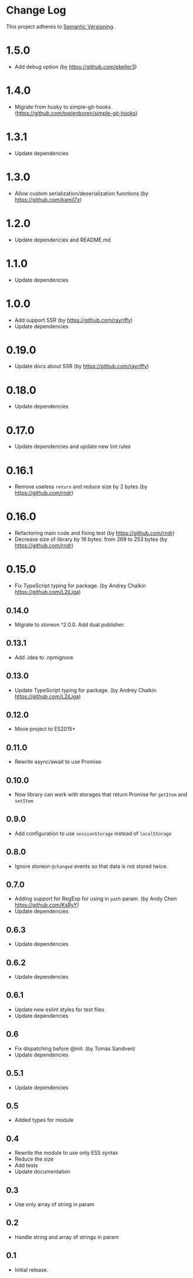 # Change Log
This project adheres to [Semantic Versioning](http://semver.org/).

# 1.5.0

* Add debug option (by https://github.com/pkeller3)

# 1.4.0

* Migrate from husky to simple-git-hooks (https://github.com/toplenboren/simple-git-hooks)

# 1.3.1

* Update dependencies

# 1.3.0

* Allow custom serialization/deserialization functions (by https://github.com/kamil7x)

# 1.2.0

* Update dependencies and README.md

# 1.1.0

* Update dependencies

# 1.0.0

* Add support SSR (by https://github.com/rayriffy)
* Update dependencies

# 0.19.0

* Update docs about SSR (by https://github.com/rayriffy)

# 0.18.0

* Update dependencies

# 0.17.0

* Update dependencies and update new lint rules

# 0.16.1

* Remove useless `return` and reduce size by 2 bytes (by https://github.com/rndr)

# 0.16.0

* Refactoring main code and fixing test (by https://github.com/rndr)
* Decrease size of library by 16 bytes: from 269 to 253 bytes (by https://github.com/rndr)

# 0.15.0

* Fix TypeScript typing for package. (by Andrey Chalkin https://github.com/L2jLiga)

## 0.14.0

* Migrate to storeon ^2.0.0. Add dual publisher.

## 0.13.1

* Add .idea to .npmignore

## 0.13.0

* Update TypeScript typing for package. (by Andrey Chalkin https://github.com/L2jLiga)

## 0.12.0

* Move project to ES2015+

## 0.11.0

* Rewrite async/await to use Promise

## 0.10.0

* Now library can work with storages that return Promise for `getItem` and `setItem`

## 0.9.0

* Add configuration to use `sessionStorage` instead of `localStorage`

## 0.8.0

* Ignore storeon `@changed` events so that data is not stored twice.

## 0.7.0

* Adding support for RegExp for using in `path` param. (by Andy Chen https://github.com/KsRyY)
* Update dependencies

## 0.6.3

* Update dependencies

## 0.6.2

* Update dependencies

## 0.6.1

* Update new eslint styles for test files
* Update dependencies

## 0.6

* Fix dispatching before @init. (by Tomas Sandven)
* Update dependencies

## 0.5.1

* Update dependencies

## 0.5

* Added types for module

## 0.4

* Rewrite the module to use only ES5 syntax
* Reduce the size
* Add tests
* Update documentation

## 0.3

* Use only array of string in param

## 0.2

* Handle string and array of strings in param

## 0.1
* Initial release.
